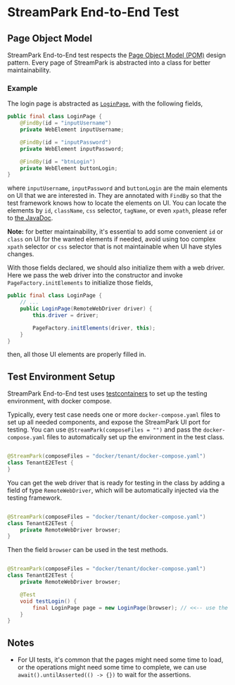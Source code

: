 <!--
  ~ Licensed to the Apache Software Foundation (ASF) under one or more
  ~ contributor license agreements.  See the NOTICE file distributed with
  ~ this work for additional information regarding copyright ownership.
  ~ The ASF licenses this file to You under the Apache License, Version 2.0
  ~ (the "License"); you may not use this file except in compliance with
  ~ the License.  You may obtain a copy of the License at
  ~
  ~    http://www.apache.org/licenses/LICENSE-2.0
  ~
  ~ Unless required by applicable law or agreed to in writing, software
  ~ distributed under the License is distributed on an "AS IS" BASIS,
  ~ WITHOUT WARRANTIES OR CONDITIONS OF ANY KIND, either express or implied.
  ~ See the License for the specific language governing permissions and
  ~ limitations under the License.
  ~
  -->
# StreamPark End-to-End Test

## Page Object Model

StreamPark End-to-End test respects
the [Page Object Model (POM)](https://www.selenium.dev/documentation/guidelines/page_object_models/) design pattern.
Every page of StreamPark is abstracted into a class for better maintainability.

### Example

The login page is abstracted
as [`LoginPage`](streampark-e2e-case/src/test/java/org/apache/StreamPark/e2e/pages/LoginPage.java), with the
following fields,

```java
public final class LoginPage {
    @FindBy(id = "inputUsername")
    private WebElement inputUsername;

    @FindBy(id = "inputPassword")
    private WebElement inputPassword;

    @FindBy(id = "btnLogin")
    private WebElement buttonLogin;
}
```

where `inputUsername`, `inputPassword` and `buttonLogin` are the main elements on UI that we are interested in. They are
annotated with `FindBy` so that the test framework knows how to locate the elements on UI. You can locate the elements
by `id`, `className`, `css` selector, `tagName`, or even `xpath`, please refer
to [the JavaDoc](https://www.selenium.dev/selenium/docs/api/java/org/openqa/selenium/support/FindBy.html).

**Note:** for better maintainability, it's essential to add some convenient `id` or `class` on UI for the wanted
elements if needed, avoid using too complex `xpath` selector or `css` selector that is not maintainable when UI have
styles changes.

With those fields declared, we should also initialize them with a web driver. Here we pass the web driver into the
constructor and invoke `PageFactory.initElements` to initialize those fields,

```java
public final class LoginPage {
    // ...
    public LoginPage(RemoteWebDriver driver) {
        this.driver = driver;

        PageFactory.initElements(driver, this);
    }
}
```

then, all those UI elements are properly filled in.

## Test Environment Setup

StreamPark End-to-End test uses [testcontainers](https://www.testcontainers.org) to set up the testing
environment, with docker compose.

Typically, every test case needs one or more `docker-compose.yaml` files to set up all needed components, and expose the
StreamPark UI port for testing. You can use `@StreamPark(composeFiles = "")` and pass
the `docker-compose.yaml` files to automatically set up the environment in the test class.

```java

@StreamPark(composeFiles = "docker/tenant/docker-compose.yaml")
class TenantE2ETest {
}
```

You can get the web driver that is ready for testing in the class by adding a field of type `RemoteWebDriver`, which
will be automatically injected via the testing framework.

```java

@StreamPark(composeFiles = "docker/tenant/docker-compose.yaml")
class TenantE2ETest {
    private RemoteWebDriver browser;
}
```

Then the field `browser` can be used in the test methods.

```java

@StreamPark(composeFiles = "docker/tenant/docker-compose.yaml")
class TenantE2ETest {
    private RemoteWebDriver browser;

    @Test
    void testLogin() {
        final LoginPage page = new LoginPage(browser); // <<-- use the browser injected
    }
}
```

## Notes

- For UI tests, it's common that the pages might need some time to load, or the operations might need some time to
  complete, we can use `await().untilAsserted(() -> {})` to wait for the assertions.

